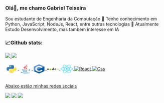 ### Olá👋, me chamo Gabriel Teixeira

Sou estudante de Engenharia da Computação
🔭 Tenho conhecimento em Python, JavaScript, NodeJs, React, entre outras tecnologias
🌱 Atualmente Estudo Desenvolvimento, mas também interesse em IA

### 📈Github stats:
<div>
  <a href = https://github.com/inaciolimaf>
  <img height = 140px href="https://github.com/inaciolimaf" src="https://github-readme-stats-sigma-five.vercel.app/api?username=GabrielT23&show_icons=true&theme=dark&include_all_commits=true&count_private=true&hide=contribs,prs"/>
  <img height = 140px href="https://github.com/inaciolimaf/" src="https://github-readme-stats-sigma-five.vercel.app/api/top-langs/?username=GabrielT23&langs_count=7&theme=dark&layout=compact"/>
</div>

<div style="display: inline_block"><br>
  <img align="center" alt="Python" height="30" width="40" src="https://raw.githubusercontent.com/devicons/devicon/master/icons/python/python-original.svg">
  <img align="center" alt="Java" height="30" width="40" src="https://raw.githubusercontent.com/devicons/devicon/master/icons/java/java-original.svg">
  <img align="center" alt="C" height="30" width="40" src="https://raw.githubusercontent.com/devicons/devicon/master/icons/c/c-original.svg">
  <img align="center" alt="Node" height="30" width="40" src="https://github.com/devicons/devicon/blob/master/icons/nodejs/nodejs-original-wordmark.svg">
  <img align="center" alt="React" height="30" width="40" src="https://github.com/devicons/devicon/blob/master/icons/react/react-original.svg">
  <img align="center" alt="React" height="30" width="40" src="https://www.svgrepo.com/show/303205/html-5-logo.svg" />
  <img align="center" alt="Css" height="30" width="40" src="https://www.svgrepo.com/show/452185/css-3.svg" />
</div>
<br/>

Abaixo estão minhas redes sociais
<div>
  <a href = "https://www.instagram.com/gabaraujoteixeira/"><img src="https://img.shields.io/badge/Instagram-E4405F?style=for-the-badge&logo=instagram&logoColor=white"></a>
  <a href = "https://github.com/GabrielT23"><img src="https://img.shields.io/badge/GitHub-100000?style=for-the-badge&logo=github&logoColor=white"></a>
  <a href = "gabaraujoteixeira@gmail.com"><img src="https://img.shields.io/badge/Gmail-D14836?style=for-the-badge&logo=gmail&logoColor=white"></a>
</div>
